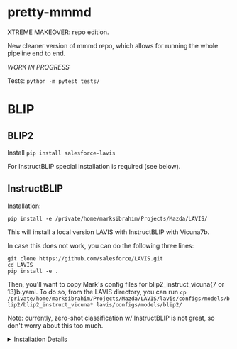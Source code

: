 # pretty-mmmd
XTREME MAKEOVER: repo edition. 

New cleaner version of mmmd repo, which allows for running the whole pipeline end to end. 

*WORK IN PROGRESS*

Tests:
`python -m pytest tests/`

# BLIP


## BLIP2

Install `pip install salesforce-lavis`

For InstructBLIP special installation is required (see below).

## InstructBLIP

Installation:

`pip install -e /private/home/marksibrahim/Projects/Mazda/LAVIS/`

This will install a local version LAVIS with InstructBLIP with Vicuna7b. 

In case this does not work, you can do the following three lines:

```
git clone https://github.com/salesforce/LAVIS.git
cd LAVIS
pip install -e . 
```

Then, you'll want to copy Mark's config files for blip2_instruct_vicuna{7 or 13}b.yaml.
To do so, from the LAVIS directory, you can run 
`cp /private/home/marksibrahim/Projects/Mazda/LAVIS/lavis/configs/models/blip2/blip2_instruct_vicuna* lavis/configs/models/blip2/`

Note: currently, zero-shot classification w/ InstructBLIP is not great, so don't worry about this too much.

<details>
  <summary>Installation Details</summary>
	- vicuna-7b-v1.5: `/checkpoint/marksibrahim/models/mazda/vicuna-7b-v1.5/` (downloaded from Hugging Face using repo API)
	- install LAVIS locall and update path above following https://github.com/salesforce/LAVIS/tree/main/projects/instructblip
  
</details>

